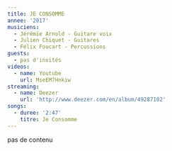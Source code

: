 ```yaml
---
title: JE CONSOMME
annee: '2017'
musiciens:
  - Jérémie Arnold - Guitare voix
  - Julien Chiquet - Guitares
  - Félix Foucart - Percussions
guests:
  - pas d'invités
videos:
  - name: Youtube
    url: MseEM7Hnkiw
streaming:
  - name: Deezer
    url: 'http://www.deezer.com/en/album/49287102'
songs:
  - duree: '2:47'
    titre: Je Consomme
---
```

pas de contenu
